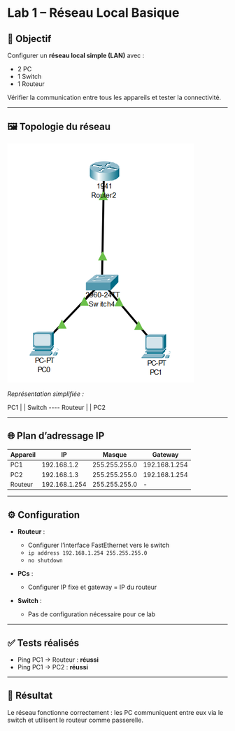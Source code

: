 # Lab 1 – Réseau Local Basique

## 🎯 Objectif
Configurer un **réseau local simple (LAN)** avec :
- 2 PC
- 1 Switch
- 1 Routeur  

Vérifier la communication entre tous les appareils et tester la connectivité.

---

## 🖼 Topologie du réseau

![Topologie du réseau](images/topology.png)

*Représentation simplifiée :*

  PC1
   |
   |
  Switch ---- Routeur
   |
   |
  PC2


---

## 🌐 Plan d’adressage IP

| Appareil | IP           | Masque         | Gateway         |
|----------|-------------|----------------|----------------|
| PC1      | 192.168.1.2 | 255.255.255.0  | 192.168.1.254  |
| PC2      | 192.168.1.3 | 255.255.255.0  | 192.168.1.254  |
| Routeur  | 192.168.1.254 | 255.255.255.0 | -              |

---

## ⚙️ Configuration

- **Routeur** :  
  - Configurer l’interface FastEthernet vers le switch  
  - `ip address 192.168.1.254 255.255.255.0`  
  - `no shutdown`  

- **PCs** :  
  - Configurer IP fixe et gateway = IP du routeur  

- **Switch** :  
  - Pas de configuration nécessaire pour ce lab  

---

## ✅ Tests réalisés

- Ping PC1 → Routeur : **réussi**  
- Ping PC1 → PC2 : **réussi**

---

## 🎉 Résultat

Le réseau fonctionne correctement : les PC communiquent entre eux via le switch et utilisent le routeur comme passerelle.

